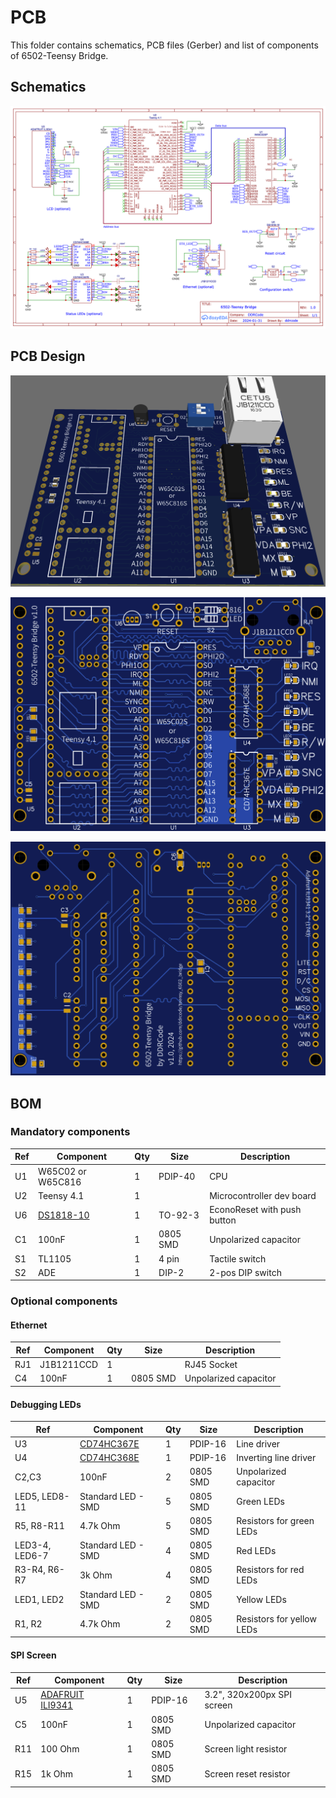 # PCB

This folder contains schematics, PCB files (Gerber) and list of components of 6502-Teensy Bridge.

## Schematics

![schematics](./schematics/teensy-bridge-v1.png)

## PCB Design

![3d view](assets/PCB_teensy-bridge-v1-3d.png)

![Top view](assets/PCB_teensy-bridge-v1-top.png)

![Bottom view](assets/PCB_teensy-bridge-v1-bottom.png)

## BOM

### Mandatory components

| Ref | Component                                                                | Qty | Size     | Description                 |
| --- | ------------------------------------------------------------------------ | --- | -------- | --------------------------- |
| U1  | W65C02 or W65C816                                                        | 1   | PDIP-40  | CPU                         |
| U2  | Teensy 4.1                                                               | 1   |          | Microcontroller dev board   |
| U6  | [DS1818-10](https://www.mouser.co.uk/datasheet/2/609/DS1818-3122611.pdf) | 1   | TO-92-3  | EconoReset with push button |
| C1  | 100nF                                                                    | 1   | 0805 SMD | Unpolarized capacitor       |
| S1  | TL1105                                                                   | 1   | 4 pin    | Tactile switch              |
| S2  | ADE                                                                      | 1   | DIP-2    | 2-pos DIP switch            |

### Optional components

#### Ethernet

| Ref | Component  | Qty | Size     | Description           |
| --- | ---------- | --- | -------- | --------------------- |
| RJ1 | J1B1211CCD | 1   |          | RJ45 Socket           |
| C4  | 100nF      | 1   | 0805 SMD | Unpolarized capacitor |

#### Debugging LEDs

| Ref            | Component                                                                      | Qty | Size     | Description               |
| -------------- | ------------------------------------------------------------------------------ | --- | -------- | ------------------------- |
| U3             | [CD74HC367E](https://www.ti.com/lit/ds/symlink/cd54hc368.pdf?ts=1706075936400) | 1   | PDIP-16  | Line driver               |
| U4             | [CD74HC368E](https://www.ti.com/lit/ds/symlink/cd54hc368.pdf?ts=1706075936400) | 1   | PDIP-16  | Inverting line driver     |
| C2,C3          | 100nF                                                                          | 2   | 0805 SMD | Unpolarized capacitor     |
| LED5, LED8-11  | Standard LED - SMD                                                             | 5   | 0805 SMD | Green LEDs                |
| R5, R8-R11     | 4.7k Ohm                                                                       | 5   | 0805 SMD | Resistors for green LEDs  |
| LED3-4, LED6-7 | Standard LED - SMD                                                             | 4   | 0805 SMD | Red LEDs                  |
| R3-R4, R6-R7   | 3k Ohm                                                                         | 4   | 0805 SMD | Resistors for red LEDs    |
| LED1, LED2     | Standard LED - SMD                                                             | 2   | 0805 SMD | Yellow LEDs               |
| R1, R2         | 4.7k Ohm                                                                       | 2   | 0805 SMD | Resistors for yellow LEDs |

#### SPI Screen

| Ref | Component                                                 | Qty | Size     | Description                |
| --- | --------------------------------------------------------- | --- | -------- | -------------------------- |
| U5  | [ADAFRUIT ILI9341](https://www.adafruit.com/product/1743) | 1   | PDIP-16  | 3.2", 320x200px SPI screen |
| C5  | 100nF                                                     | 1   | 0805 SMD | Unpolarized capacitor      |
| R11 | 100 Ohm                                                   | 1   | 0805 SMD | Screen light resistor      |
| R15 | 1k Ohm                                                    | 1   | 0805 SMD | Screen reset resistor      |
